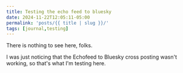 ```yaml
---
title: Testing the echo feed to bluesky
date: 2024-11-22T12:05:11-05:00
permalink: 'posts/{{ title | slug }}/'
tags: [journal,testing]
---
```

There is nothing to see here, folks.

I was just noticing that the Echofeed to Bluesky cross posting wasn't working, so that's what I'm testing here.